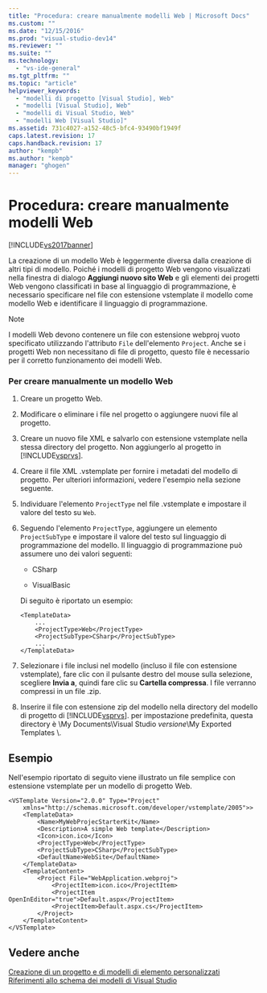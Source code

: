 ```yaml
---
title: "Procedura: creare manualmente modelli Web | Microsoft Docs"
ms.custom: ""
ms.date: "12/15/2016"
ms.prod: "visual-studio-dev14"
ms.reviewer: ""
ms.suite: ""
ms.technology: 
  - "vs-ide-general"
ms.tgt_pltfrm: ""
ms.topic: "article"
helpviewer_keywords: 
  - "modelli di progetto [Visual Studio], Web"
  - "modelli [Visual Studio], Web"
  - "modelli di Visual Studio, Web"
  - "modelli Web [Visual Studio]"
ms.assetid: 731c4027-a152-48c5-bfc4-93490bf1949f
caps.latest.revision: 17
caps.handback.revision: 17
author: "kempb"
ms.author: "kempb"
manager: "ghogen"
---
```

# Procedura: creare manualmente modelli Web
[!INCLUDE[vs2017banner](../code-quality/includes/vs2017banner.md)]

La creazione di un modello Web è leggermente diversa dalla creazione di altri tipi di modello.  Poiché i modelli di progetto Web vengono visualizzati nella finestra di dialogo **Aggiungi nuovo sito Web** e gli elementi dei progetti Web vengono classificati in base al linguaggio di programmazione, è necessario specificare nel file con estensione vstemplate il modello come modello Web e identificare il linguaggio di programmazione.  
  
> [!NOTE]
>  I modelli Web devono contenere un file con estensione webproj vuoto specificato utilizzando l'attributo `File` dell'elemento `Project`.  Anche se i progetti Web non necessitano di file di progetto, questo file è necessario per il corretto funzionamento dei modelli Web.  
  
### Per creare manualmente un modello Web  
  
1.  Creare un progetto Web.  
  
2.  Modificare o eliminare i file nel progetto o aggiungere nuovi file al progetto.  
  
3.  Creare un nuovo file XML e salvarlo con estensione vstemplate nella stessa directory del progetto.  Non aggiungerlo al progetto in [!INCLUDE[vsprvs](../code-quality/includes/vsprvs_md.md)].  
  
4.  Creare il file XML .vstemplate per fornire i metadati del modello di progetto.  Per ulteriori informazioni, vedere l'esempio nella sezione seguente.  
  
5.  Individuare l'elemento `ProjectType` nel file .vstemplate e impostare il valore del testo su `Web`.  
  
6.  Seguendo l'elemento `ProjectType`, aggiungere un elemento `ProjectSubType` e impostare il valore del testo sul linguaggio di programmazione del modello.  Il linguaggio di programmazione può assumere uno dei valori seguenti:  
  
    -   CSharp  
  
    -   VisualBasic  
  
     Di seguito è riportato un esempio:  
  
    ```  
    <TemplateData>  
        ...  
        <ProjectType>Web</ProjectType>  
        <ProjectSubType>CSharp</ProjectSubType>  
        ...  
    </TemplateData>  
    ```  
  
7.  Selezionare i file inclusi nel modello \(incluso il file con estensione vstemplate\), fare clic con il pulsante destro del mouse sulla selezione, scegliere **Invia a**, quindi fare clic su **Cartella compressa**.  I file verranno compressi in un file .zip.  
  
8.  Inserire il file con estensione zip del modello nella directory del modello di progetto di [!INCLUDE[vsprvs](../code-quality/includes/vsprvs_md.md)].  per impostazione predefinita, questa directory è \\My Documents\\Visual Studio *versione*\\My Exported Templates \\.  
  
## Esempio  
 Nell'esempio riportato di seguito viene illustrato un file semplice con estensione vstemplate per un modello di progetto Web.  
  
```  
<VSTemplate Version="2.0.0" Type="Project"  
    xmlns="http://schemas.microsoft.com/developer/vstemplate/2005">>  
    <TemplateData>  
        <Name>MyWebProjecStarterKit</Name>  
        <Description>A simple Web template</Description>  
        <Icon>icon.ico</Icon>  
        <ProjectType>Web</ProjectType>  
        <ProjectSubType>CSharp</ProjectSubType>  
        <DefaultName>WebSite</DefaultName>  
    </TemplateData>  
    <TemplateContent>  
        <Project File="WebApplication.webproj">  
            <ProjectItem>icon.ico</ProjectItem>  
            <ProjectItem OpenInEditor="true">Default.aspx</ProjectItem>  
            <ProjectItem>Default.aspx.cs</ProjectItem>  
        </Project>  
    </TemplateContent>  
</VSTemplate>  
```  
  
## Vedere anche  
 [Creazione di un progetto e di modelli di elemento personalizzati](../ide/creating-project-and-item-templates.md)   
 [Riferimenti allo schema dei modelli di Visual Studio](../extensibility/visual-studio-template-schema-reference.md)